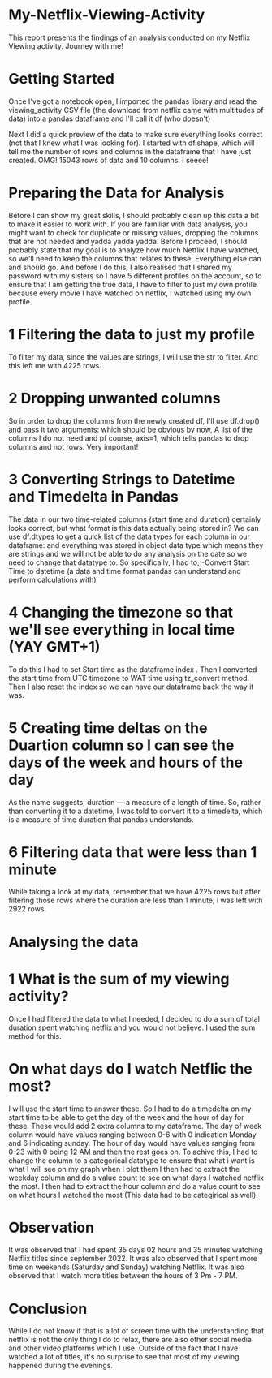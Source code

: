 # My-Netflix-Viewing-Activity
This report presents the findings of an analysis conducted on my Netflix Viewing activity. Journey with me!

# Getting Started
Once I've got a notebook open, I imported the pandas library and read the viewing_activity CSV file (the download from netflix came with multitudes of data) into a pandas dataframe and I'll call it df (who doesn't)

Next I did a quick preview of the data to make sure everything looks correct (not that I knew what I was looking for). I started with df.shape, which will tell me the number of rows and columns in the dataframe that I have just created. OMG! 15043 rows of data and 10 columns. I seeee!

# Preparing the Data for Analysis

Before I can show my great skills, I should probably clean up this data a bit to make it easier to work with. If you are familiar with data analysis, you might want to check for duplicate or missing values, dropping the columns that are not needed and yadda yadda yadda.
Before I proceed, I should probably state that my goal is to analyze how much Netflix I have watched, so we'll need to keep the columns that relates to these. Everything else can and should go. And before I do this, I also realised that I shared my password with my sisters so I have 5 different profiles on the account, so to ensure that I am getting the true data, I have to filter to just my own profile because every movie I have watched on netflix, I watched using my own profile.
# 1 Filtering the data to just my profile 
To filter my data, since the values are strings, I will use the str to filter. And this left me with 4225 rows.
# 2 Dropping unwanted columns
So in order to drop the columns from the newly created df, I'll use df.drop() and pass it two arguments: which should be obvious by now, A list of the columns I do not need and pf course, axis=1, which tells pandas to drop columns and not rows. Very important!
# 3 Converting Strings to Datetime and Timedelta in Pandas
The data in our two time-related columns (start time and duration) certainly looks correct, but what format is this data actually being stored in? We can use df.dtypes to get a quick list of the data types for each column in our dataframe: and everything was stored in object data type which means they are strings and we will not be able to do any analysis on the date so we need to change that datatype to. So specifically, I had to;
-Convert Start Time to datetime (a data and time format pandas can understand and perform calculations with)


# 4 Changing the timezone so that we'll see everything in local time (YAY GMT+1)
To do this I had to set  Start time as the dataframe index .
Then I converted the start time from UTC timezone to WAT time using tz_convert method.
Then I also reset the index so we can have our dataframe back the way it was.

# 5 Creating time deltas on the Duartion column so I can see the days of the week and hours of the day
As the name suggests, duration — a measure of a length of time. So, rather than converting it to a datetime, I was told to convert it to a timedelta, which is a measure of time duration that pandas understands.

# 6 Filtering data that were less than 1 minute
While taking a look at my data, remember that we have 4225 rows but after filtering those rows where the duration are less than 1 minute, i was left with 2922 rows.


# Analysing the data

# 1 What is the sum of my viewing activity?
Once I had filtered the data to what I needed, I decided to do a sum of total duration spent watching netflix and you would not believe.
I used the sum method for this.

# On what days do I watch Netflic the most?
I will use the start time to answer these. So I had to do a timedelta on my start time to be able to get the day of the week and the hour of day for these.
These would add 2 extra columns to my dataframe. The day of week column would have values ranging between 0-6 with 0 indication Monday and 6 indicating sunday.
The hour of day would have values ranging from 0-23 with 0 being 12 AM and then the rest goes on.
To achive this, I had to change the column to a categorical datatype to ensure that what i want is what I will see on my graph when I plot them
I then had to extract the weekday column and do a value count to see on what days I watched netflix the most.
I then had to extract the hour column and do a value count to see on what hours I watched the most (This data had to be categirical as well).

# Observation

It was observed that I had spent 35 days 02 hours and 35 minutes watching Netflix titles since september 2022.
It was also observed that I spent more time on weekends (Saturday and Sunday) watching Netflix.
It was also observed that I watch more titles between the hours of 3 Pm - 7 PM.

# Conclusion

While I do not know if that is a lot of screen time with the understanding that netflix is not the only thing I do to relax, there are also other social media and other video platforms which I use.
Outside of the fact that I have watched a lot of titles, it's no surprise to see that most of my viewing happened during the evenings. 

